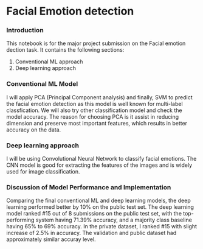 # Facial Emotion detection

### Introduction

This notebook is for the major project submission on the Facial emotion dection task. It contains the following sections:

1. Conventional ML approach
2. Deep learning approach


### Conventional ML Model

I will apply PCA (Principal Component analysis) and finally, SVM to predict the facial emotion detection as this model is well known for multi-label classfication. We will also try other classification model and check the model accuracy. The reason for choosing PCA is it assist in reducing dimension and preserve most important features, which results in better accuracy on the data.

### Deep learning approach

I will be using Convolutional Neural Network to classify facial emotions. The CNN model is good for extracting the features of the images and is widely used for image classification.


### Discussion of Model Performance and Implementation

Comparing the final conventional ML and deep learning models, the deep learning performed better by 10% on the public test set. The deep learning model ranked #15 out of 8 submissions on the public test set, with the top-performing system having 71.39% accuracy, and a majority class baseline having 65% to 69% accuracy. In the private dataset, I ranked #15 with slight increase of 2.5% in accuracy. The validation and public dataset had approximately similar accuray level.

